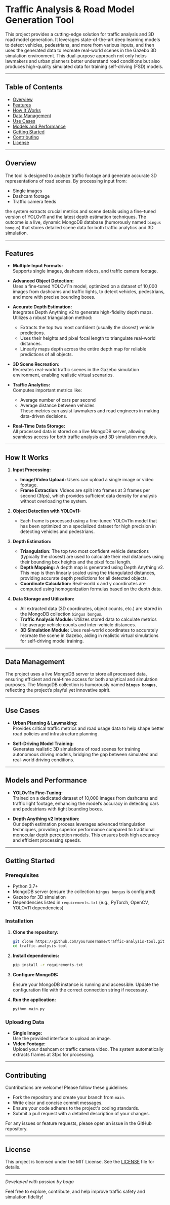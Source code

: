 # Traffic Analysis & Road Model Generation Tool

This project provides a cutting-edge solution for traffic analysis and 3D road model generation. It leverages state-of-the-art deep learning models to detect vehicles, pedestrians, and more from various inputs, and then uses the generated data to recreate real-world scenes in the Gazebo 3D simulation environment. This dual-purpose approach not only helps lawmakers and urban planners better understand road conditions but also produces high-quality simulated data for training self-driving (FSD) models.

---

## Table of Contents

- [Overview](#overview)
- [Features](#features)
- [How It Works](#how-it-works)
- [Data Management](#data-management)
- [Use Cases](#use-cases)
- [Models and Performance](#models-and-performance)
- [Getting Started](#getting-started)
- [Contributing](#contributing)
- [License](#license)

---

## Overview

The tool is designed to analyze traffic footage and generate accurate 3D representations of road scenes. By processing input from:
- Single images
- Dashcam footage
- Traffic camera feeds

the system extracts crucial metrics and scene details using a fine-tuned version of YOLOv11 and the latest depth estimation techniques. The outcome is a live, dynamic MongoDB database (humorously named `bingus bongus`) that stores detailed scene data for both traffic analytics and 3D simulation.

---

## Features

- **Multiple Input Formats:**  
  Supports single images, dashcam videos, and traffic camera footage.

- **Advanced Object Detection:**  
  Uses a fine-tuned YOLOv11n model, optimized on a dataset of 10,000 images from dashcams and traffic lights, to detect vehicles, pedestrians, and more with precise bounding boxes.

- **Accurate Depth Estimation:**  
  Integrates Depth Anything v2 to generate high-fidelity depth maps. Utilizes a robust triangulation method:
  - Extracts the top two most confident (usually the closest) vehicle predictions.
  - Uses their heights and pixel focal length to triangulate real-world distances.
  - Linearly maps depth across the entire depth map for reliable predictions of all objects.

- **3D Scene Recreation:**  
  Recreates real-world traffic scenes in the Gazebo simulation environment, enabling realistic virtual scenarios.

- **Traffic Analytics:**  
  Computes important metrics like:
  - Average number of cars per second
  - Average distance between vehicles  
  These metrics can assist lawmakers and road engineers in making data-driven decisions.

- **Real-Time Data Storage:**  
  All processed data is stored on a live MongoDB server, allowing seamless access for both traffic analysis and 3D simulation modules.

---

## How It Works

1. **Input Processing:**  
   - **Image/Video Upload:** Users can upload a single image or video footage.
   - **Frame Extraction:** Videos are split into frames at 3 frames per second (3fps), which provides sufficient data density for analysis without overloading the system.

2. **Object Detection with YOLOv11:**  
   - Each frame is processed using a fine-tuned YOLOv11n model that has been optimized on a specialized dataset for high precision in detecting vehicles and pedestrians.
  
3. **Depth Estimation:**  
   - **Triangulation:** The top two most confident vehicle detections (typically the closest) are used to calculate their real distances using their bounding box heights and the pixel focal length.
   - **Depth Mapping:** A depth map is generated using Depth Anything v2. This map is then linearly scaled using the triangulated distances, providing accurate depth predictions for all detected objects.
   - **Coordinate Calculation:** Real-world x and y coordinates are computed using homogenization formulas based on the depth data.

4. **Data Storage and Utilization:**  
   - All extracted data (3D coordinates, object counts, etc.) are stored in the MongoDB collection `bingus bongus`.
   - **Traffic Analysis Module:** Utilizes stored data to calculate metrics like average vehicle counts and inter-vehicle distances.
   - **3D Simulation Module:** Uses real-world coordinates to accurately recreate the scene in Gazebo, aiding in realistic virtual simulations for self-driving model training.

---

## Data Management

The project uses a live MongoDB server to store all processed data, ensuring efficient and real-time access for both analytical and simulation purposes. The MongoDB collection is humorously named **`bingus bongus`**, reflecting the project’s playful yet innovative spirit.

---

## Use Cases

- **Urban Planning & Lawmaking:**  
  Provides critical traffic metrics and road usage data to help shape better road policies and infrastructure planning.

- **Self-Driving Model Training:**  
  Generates realistic 3D simulations of road scenes for training autonomous driving models, bridging the gap between simulated and real-world driving conditions.

---

## Models and Performance

- **YOLOv11n Fine-Tuning:**  
  Trained on a dedicated dataset of 10,000 images from dashcams and traffic light footage, enhancing the model’s accuracy in detecting cars and pedestrians with tight bounding boxes.

- **Depth Anything v2 Integration:**  
  Our depth estimation process leverages advanced triangulation techniques, providing superior performance compared to traditional monocular depth perception models. This ensures both high accuracy and efficient processing speeds.

---

## Getting Started

### Prerequisites

- Python 3.7+
- MongoDB server (ensure the collection `bingus bongus` is configured)
- Gazebo for 3D simulation
- Dependencies listed in `requirements.txt` (e.g., PyTorch, OpenCV, YOLOv11 dependencies)

### Installation

1. **Clone the repository:**

   ```bash
   git clone https://github.com/yourusername/traffic-analysis-tool.git
   cd traffic-analysis-tool
   ```

2. **Install dependencies:**

   ```bash
   pip install -r requirements.txt
   ```

3. **Configure MongoDB:**

   Ensure your MongoDB instance is running and accessible. Update the configuration file with the correct connection string if necessary.

4. **Run the application:**

   ```bash
   python main.py
   ```

### Uploading Data

- **Single Image:**  
  Use the provided interface to upload an image.
- **Video Footage:**  
  Upload your dashcam or traffic camera video. The system automatically extracts frames at 3fps for processing.

---

## Contributing

Contributions are welcome! Please follow these guidelines:
- Fork the repository and create your branch from `main`.
- Write clear and concise commit messages.
- Ensure your code adheres to the project's coding standards.
- Submit a pull request with a detailed description of your changes.

For any issues or feature requests, please open an issue in the GitHub repository.

---

## License

This project is licensed under the MIT License. See the [LICENSE](LICENSE) file for details.

---

*Developed with passion by boga*

Feel free to explore, contribute, and help improve traffic safety and simulation fidelity!
